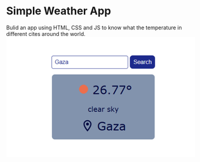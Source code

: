 # Simple Weather App
Bulid an app using HTML, CSS and JS to know what the temperature in different cites around the world.
![Preview design](/imges/preview.png)